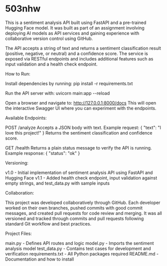 # 503nhw
This is a sentiment analysis API built using FastAPI and a pre-trained Hugging Face model. It was built as part of an assignment involving deploying AI models as API services and gaining experience with collaborative version control using GitHub.

The API accepts a string of text and returns a sentiment classification result (positive, negative, or neutral) and a confidence score. The service is exposed via RESTful endpoints and includes additional features such as input validation and a health check endpoint.

How to Run:

Install dependencies by running: pip install -r requirements.txt

Run the API server with: uvicorn main:app --reload

Open a browser and navigate to: http://127.0.0.1:8000/docs
This will open the interactive Swagger UI where you can experiment with the endpoints.

Available Endpoints:

POST /analyze
Accepts a JSON body with text. Example request:
{ "text": "I love this project!" }
Returns the sentiment classification and confidence score.

GET /health
Returns a plain status message to verify the API is running. Example response:
{ "status": "ok" }

Versioning:

v1.0 - Initial implementation of sentiment analysis API using FastAPI and Hugging Face
v1.1 - Added health check endpoint, input validation against empty strings, and test_data.py with sample inputs

Collaboration:

This project was developed collaboratively through GitHub. Each developer worked on their own branches, pushed commits with good commit messages, and created pull requests for code review and merging. It was all versioned and tracked through commits and pull requests following standard Git workflow and best practices.

Project Files:

main.py - Defines API routes and logic
model.py - Imports the sentiment analysis model
test_data.py - Contains test cases for development and verification
requirements.txt - All Python packages required
README.md - Documentation and how to install